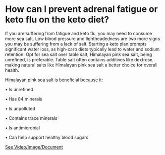 # How can I prevent adrenal fatigue or keto flu on the keto diet?

If you are suffering from fatigue and keto flu, you may need to consume more sea salt. Low blood pressure and lightheadedness are two more signs you may be suffering from a lack of salt. Starting a keto plan prompts significant water loss, as high-carb diets typically lead to water and sodium retention. Opt for sea salt over table salt; Himalayan pink sea salt, being unrefined, is preferable. Table salt often contains additives like dextrose, making natural salts like Himalayan pink sea salt a better choice for overall health.

Himalayan pink sea salt is beneficial because it:

• Is unrefined

• Has 84 minerals

• Is unpolluted

• Contains trace minerals

• Is antimicrobial

• Can help support healthy blood sugars

 [See Video/Image/Document](https://hls-player.drberg.com/asset?path=migrated-assets/prevent-adrenal-fatigue-on-keto-with-this-himalayan-sea-salt-for-keto-adrenal-fatigue-drberg)